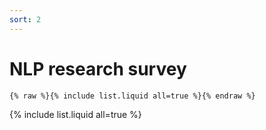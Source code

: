 ```yaml
---
sort: 2
---
```


# NLP research survey

```
{% raw %}{% include list.liquid all=true %}{% endraw %}
```

{% include list.liquid all=true %}